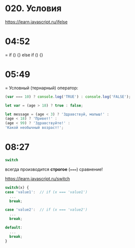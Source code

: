 # 020. Условия

<https://learn.javascript.ru/ifelse>

# 04:52
= if () {} else if () {}
# 05:49
 = Условный (тернарный) оператор:
```javascript
(var === 10) ? console.log('TRUE') : console.log('FALSE');

let var = (age > 18) ? true : false;

let message = (age < 3) ? 'Здравствуй, малыш!' :
(age < 18) ? 'Привет!' :
(age < 99) ? 'Здравствуйте!' :
'Какой необычный возраст!';
````

# 08:27
```javascript
switch
````

всегда производится **строгое** (`===`) сравнение!

<https://learn.javascript.ru/switch>

```javascript
switch(x) {
case 'value1':  // if (x === 'value1')
  ...
  break;

case 'value2':  // if (x === 'value2')
  ...
  break;

default:
  ...
  break;
}
````

